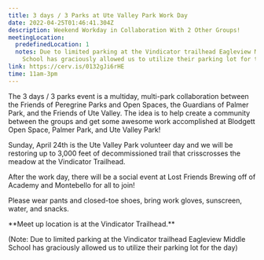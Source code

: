 ```yaml
---
title: 3 days / 3 Parks at Ute Valley Park Work Day
date: 2022-04-25T01:46:41.304Z
description: Weekend Workday in Collaboration With 2 Other Groups!
meetingLocation:
  predefinedLocation: 1
  notes: Due to limited parking at the Vindicator trailhead Eagleview Middle
    School has graciously allowed us to utilize their parking lot for the day.
link: https://cerv.is/0132gJi6rHE
time: 11am-3pm
---
```


The 3 days / 3 parks event is a multiday, multi-park collaboration between the Friends of Peregrine Parks and Open Spaces, the Guardians of Palmer Park, and the Friends of Ute Valley. The idea is to help create a community between the groups and get some awesome work accomplished at Blodgett Open Space, Palmer Park, and Ute Valley Park!

Sunday, April 24th is the Ute Valley Park volunteer day and we will be restoring up to 3,000 feet of decommissioned trail that crisscrosses the meadow at the Vindicator Trailhead.

After the work day, there will be a social event at Lost Friends Brewing off of Academy and Montebello for all to join!

Please wear pants and closed-toe shoes, bring work gloves, sunscreen, water, and snacks.

\*\*Meet up location is at the Vindicator Trailhead.\*\*

(Note: Due to limited parking at the Vindicator trailhead Eagleview Middle School has graciously allowed us to utilize their parking lot for the day)
